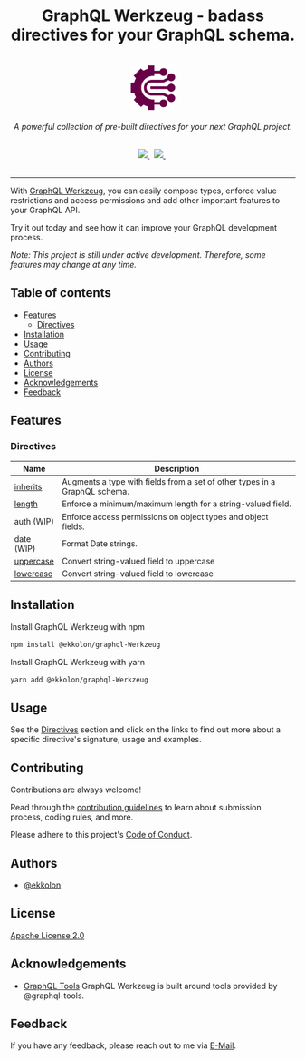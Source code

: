 <h1 align="center">GraphQL Werkzeug - badass directives for your GraphQL schema.</h1>

<p align="center">
  <br>
  <img src="assets/graphql-werkzeug-logo.svg" alt="angular-logo" width="80px" height="80px"/>
  <br>
  <br>
  <i>A powerful collection of pre-built directives for your next GraphQL project.</i>
  <br>
  <br>
</p>

<div align="center">
  <a href="https://npmjs.org/package/@ekkolon/graphql-werkzeug">
    <img src="https://img.shields.io/npm/v/@ekkolon/graphql-werkzeug.svg" />
  </a>&nbsp;
  <a href="https://github.com/google/gts">
    <img src="https://img.shields.io/badge/code%20style-google-blueviolet.svg" />
  </a>&nbsp;
  <br>
  <br>
</div>

<hr>

With [GraphQL Werkzeug][npm-url], you can easily compose types, enforce value restrictions and access permissions and add other important features to your GraphQL API.

Try it out today and see how it can improve your GraphQL development process.

_Note: This project is still under active development. Therefore, some features may change at any time._

## Table of contents

- [Features](#features)
  - [Directives](#directives)
- [Installation](#installation)
- [Usage](#usage)
- [Contributing](#contributing)
- [Authors](#authors)
- [License](#license)
- [Acknowledgements](#acknowledgements)
- [Feedback](#feedback)

## Features

### Directives

| Name                                      | Description                                                                |
| ----------------------------------------- | -------------------------------------------------------------------------- |
| [inherits](/docs/inherits_directive.md)   | Augments a type with fields from a set of other types in a GraphQL schema. |
| [length](/docs/length_directive.md)       | Enforce a minimum/maximum length for a string-valued field.                |
| auth (WIP)                                | Enforce access permissions on object types and object fields.              |
| date (WIP)                                | Format Date strings.                                                       |
| [uppercase](/docs/uppercase_directive.md) | Convert string-valued field to uppercase                                   |
| [lowercase](/docs/lowercase_directive.md) | Convert string-valued field to lowercase                                   |

## Installation

Install GraphQL Werkzeug with npm

```bash
npm install @ekkolon/graphql-Werkzeug
```

Install GraphQL Werkzeug with yarn

```bash
yarn add @ekkolon/graphql-Werkzeug
```

## Usage

See the [Directives](#directives) section and click on the links to find out more about a specific directive's signature, usage and examples.

## Contributing

Contributions are always welcome!

Read through the [contribution guidelines](/CONTRIBUTING.md) to learn about submission process, coding rules, and more.

Please adhere to this project's [Code of Conduct](/CODE_OF_CONDUCT.md).

## Authors

- [@ekkolon](https://www.github.com/ekkolon)

## License

[Apache License 2.0](https://choosealicense.com/licenses/apache-2.0/)

## Acknowledgements

- [GraphQL Tools](https://github.com/ardatan/graphql-tools)
  GraphQL Werkzeug is built around tools provided by @graphql-tools.

## Feedback

If you have any feedback, please reach out to me via [E-Mail](mailto:18242749+ekkolon@users.noreply.github.com).

[gts-image]: https://img.shields.io/badge/code%20style-google-blueviolet.svg
[gts-url]: https://github.com/google/gts
[npm-image]: https://img.shields.io/npm/v/@ekkolon/graphql-werkzeug.svg
[npm-url]: https://npmjs.org/package/@ekkolon/graphql-werkzeug
[gql-werkzeug-logo]: assets/graphql-werkzeug-logo.svg
[github-email]: 18242749+ekkolon@users.noreply.github.com

